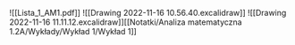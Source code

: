 ![[Lista_1_AM1.pdf]]
![[Drawing 2022-11-16 10.56.40.excalidraw]]
![[Drawing 2022-11-16 11.11.12.excalidraw]][[Notatki/Analiza matematyczna 1.2A/Wykłady/Wykład 1/Wykład 1]]
